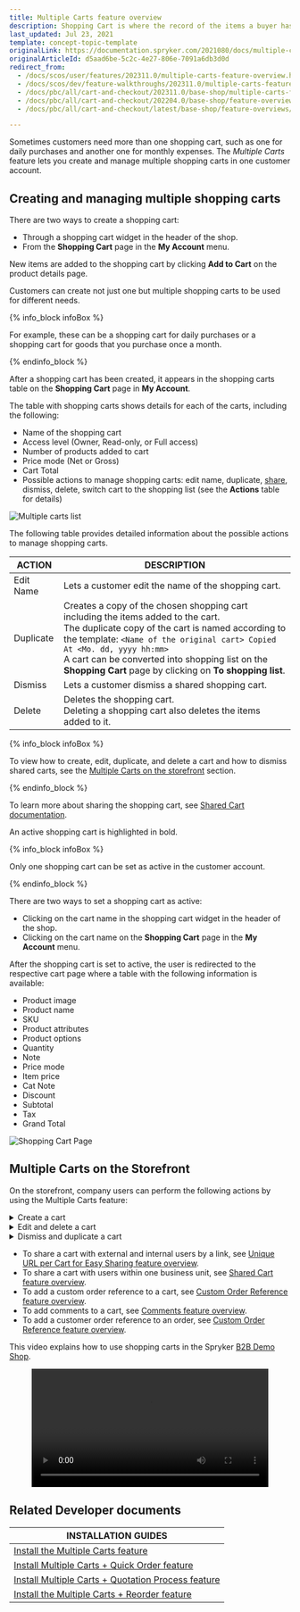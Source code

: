 ```yaml
---
title: Multiple Carts feature overview
description: Shopping Cart is where the record of the items a buyer has picked up from the online store is kept. Select products, review them and add more with ease.
last_updated: Jul 23, 2021
template: concept-topic-template
originalLink: https://documentation.spryker.com/2021080/docs/multiple-carts-feature-overview
originalArticleId: d5aad6be-5c2c-4e27-806e-7091a6db3d0d
redirect_from:
  - /docs/scos/user/features/202311.0/multiple-carts-feature-overview.html
  - /docs/scos/dev/feature-walkthroughs/202311.0/multiple-carts-feature-walkthrough.html
  - /docs/pbc/all/cart-and-checkout/202311.0/base-shop/multiple-carts-feature-overview.html
  - /docs/pbc/all/cart-and-checkout/202204.0/base-shop/feature-overviews/multiple-carts-feature-overview.html
  - /docs/pbc/all/cart-and-checkout/latest/base-shop/feature-overviews/multiple-carts-feature-overview.html

---
```


Sometimes customers need more than one shopping cart, such as one for daily purchases and another one for monthly expenses. The *Multiple Carts* feature lets you create and manage multiple shopping carts in one customer account.

## Creating and managing multiple shopping carts

There are two ways to create a shopping cart:

- Through a shopping cart widget in the header of the shop.
- From the **Shopping Cart** page in the **My Account** menu.

New items are added to the shopping cart by clicking **Add to Cart** on the product details page.

Customers can create not just one but multiple shopping carts to be used for different needs.

{% info_block infoBox %}

For example, these can be a shopping cart for daily purchases or a shopping cart for goods that you purchase once a month.

{% endinfo_block %}

After a shopping cart has been created, it appears in the shopping carts table on the **Shopping Cart** page in **My Account**.

The table with shopping carts shows details for each of the carts, including the following:

- Name of the shopping cart
- Access level (Owner, Read-only, or Full access)
- Number of products added to cart
- Price mode (Net or Gross)
- Cart Total
- Possible actions to manage shopping carts: edit name, duplicate, [share](/docs/pbc/all/cart-and-checkout/{{site.version}}/base-shop/feature-overviews/shared-carts-feature-overview.html), dismiss, delete, switch cart to the shopping list (see the **Actions** table for details)

![Multiple carts list](https://spryker.s3.eu-central-1.amazonaws.com/docs/Features/Shopping+Cart/Cart/Multiple+Carts+per+User+Feature+Overview/multiple-cart-list.png)

The following table provides detailed information about the possible actions to manage shopping carts.

| ACTION | DESCRIPTION |
| --- | --- |
| Edit Name | Lets a customer edit the name of the shopping cart. |
| Duplicate | Creates a copy of the chosen shopping cart including the items added to the cart.<br>The duplicate copy of the cart is named according to the template: `<Name of the original cart> Copied At <Mo. dd, yyyy hh:mm>` <br>A cart can be converted into shopping list on the **Shopping Cart** page by clicking on **To shopping list**.|
| Dismiss | Lets a customer dismiss a shared shopping cart. |
| Delete | Deletes the shopping cart. <br>Deleting a shopping cart also deletes the items added to it. |

{% info_block infoBox %}

To view how to create, edit, duplicate, and delete a cart and how to dismiss shared carts, see the [Multiple Carts on the storefront](#multiple-carts-per-user-on-the-storefront) section.

{% endinfo_block %}

To learn more about sharing the shopping cart, see [Shared Cart documentation](/docs/pbc/all/cart-and-checkout/{{site.version}}/base-shop/feature-overviews/shared-carts-feature-overview.html).

An active shopping cart is highlighted in bold.

{% info_block infoBox %}

Only one shopping cart can be set as active in the customer account.

{% endinfo_block %}

There are two ways to set a shopping cart as active:
- Clicking on the cart name in the shopping cart widget in the header of the shop.
- Clicking on the cart name on the **Shopping Cart** page in the **My Account** menu.

After the shopping cart is set to active, the user is redirected to the respective cart page where a table with the following information is available:

- Product image
- Product name
- SKU
- Product attributes
- Product options
- Quantity
- Note
- Price mode
- Item price
- Cat Note
- Discount
- Subtotal
- Tax
- Grand Total

![Shopping Cart Page](https://spryker.s3.eu-central-1.amazonaws.com/docs/Features/Shopping+Cart/Cart/Multiple+Carts+per+User+Feature+Overview/a-shopping-cart-page.png)

## Multiple Carts on the Storefront

On the storefront, company users can perform the following actions by using the Multiple Carts feature:
<a name="multiple-carts-per-user-on-the-storefront"></a>

<details>
<summary>Create a cart</summary>

<figure class="video_container">
    <video width="100%" height="auto" controls>
    <source src="https://spryker.s3.eu-central-1.amazonaws.com/docs/pbc/all/cart-and-checkout/base-shop/feature-overviews/multiple-carts-feature-overview.md/create-a-cart.mp4" type="video/mp4">
  </video>
</figure>

</details>

<details>
<summary>Edit and delete a cart</summary>


<figure class="video_container">
    <video width="100%" height="auto" controls>
    <source src="https://spryker.s3.eu-central-1.amazonaws.com/docs/pbc/all/cart-and-checkout/base-shop/feature-overviews/multiple-carts-feature-overview.md/manage-a-shopping-cart.mp4" type="video/mp4">
  </video>
</figure>


</details>


<details>
<summary>Dismiss and duplicate a cart</summary>



<figure class="video_container">
    <video width="100%" height="auto" controls>
    <source src="https://spryker.s3.eu-central-1.amazonaws.com/docs/pbc/all/cart-and-checkout/base-shop/feature-overviews/multiple-carts-feature-overview.md/dismiss-and-duplicate-a-shopping-cart.mp4" type="video/mp4">
  </video>
</figure>


</details>

- To share a cart with external and internal users by a link, see [Unique URL per Cart for Easy Sharing feature overview](/docs/pbc/all/cart-and-checkout/{{site.version}}/base-shop/feature-overviews/persistent-cart-sharing-feature-overview.html).
- To share a cart with users within one business unit, see [Shared Cart feature overview](/docs/pbc/all/cart-and-checkout/{{site.version}}/base-shop/feature-overviews/shared-carts-feature-overview.html#shared-cart-on-the-storefront).
- To add a custom order reference to a cart, see [Custom Order Reference feature overview](/docs/pbc/all/order-management-system/{{site.version}}/base-shop/order-management-feature-overview/custom-order-reference-overview.html).
- To add comments to a cart, see [Comments feature overview](/docs/pbc/all/cart-and-checkout/{{site.version}}/base-shop/feature-overviews/comments-feature-overview.html#comments-on-the-storefront).
- To add a customer order reference to an order, see [Custom Order Reference feature overview](/docs/pbc/all/order-management-system/{{site.version}}/base-shop/order-management-feature-overview/custom-order-reference-overview.html).


This video explains how to use shopping carts in the Spryker [B2B Demo Shop](/docs/about/all/b2b-suite.html).

<figure class="video_container">
    <video width="100%" height="auto" controls>
    <source src="https://spryker.s3.eu-central-1.amazonaws.com/docs/pbc/all/cart-and-checkout/base-shop/feature-overviews/multiple-carts-feature-overview.md/How+to+Use+Shopping+Carts+in+Spryker+B2B-s776wlo9ds.mp4" type="video/mp4">
  </video>
</figure>




## Related Developer documents

|INSTALLATION GUIDES  |
|---------|
| [Install the Multiple Carts feature](/docs/pbc/all/cart-and-checkout/{{site.version}}/base-shop/install-and-upgrade/install-features/install-the-multiple-carts-feature.html)  |
| [Install Multiple Carts + Quick Order feature](/docs/pbc/all/cart-and-checkout/{{site.version}}/base-shop/install-and-upgrade/install-features/install-the-multiple-carts-quick-order-feature.html)  |
| [Install Multiple Carts + Quotation Process feature](/docs/pbc/all/cart-and-checkout/{{site.version}}/base-shop/install-and-upgrade/install-features/install-the-multiple-carts-quotation-process-feature.html)  |
| [Install the Multiple Carts + Reorder feature](/docs/pbc/all/cart-and-checkout/{{site.version}}/base-shop/install-and-upgrade/install-features/install-the-multiple-carts-reorder-feature.html)   |
